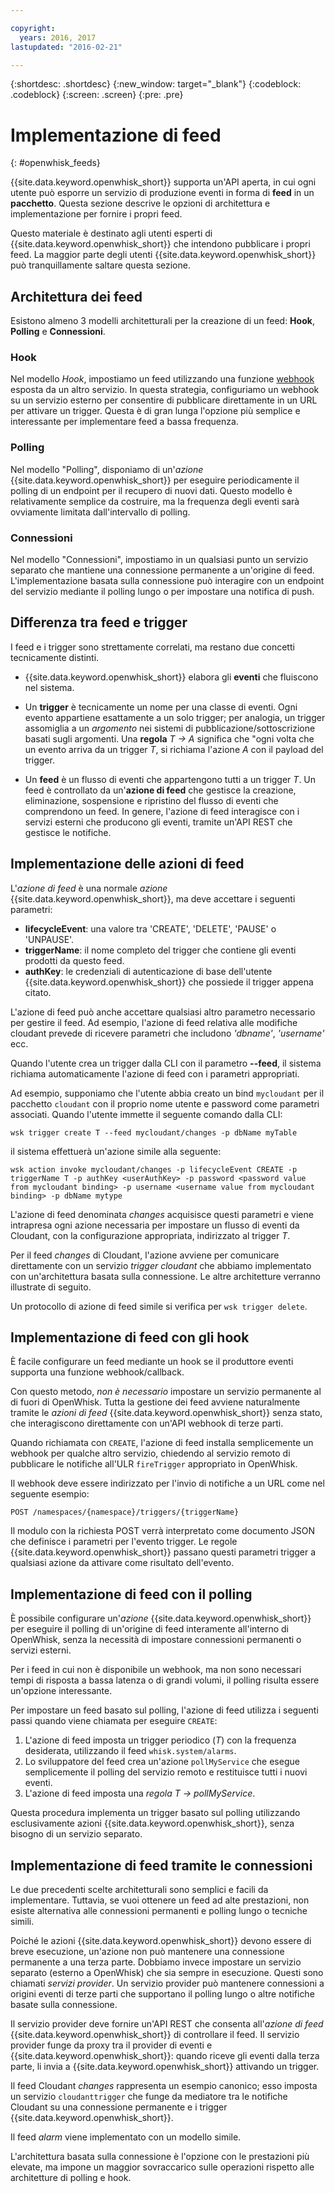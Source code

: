 ```yaml
---

copyright:
  years: 2016, 2017
lastupdated: "2016-02-21"

---
```


{:shortdesc: .shortdesc}
{:new_window: target="_blank"}
{:codeblock: .codeblock}
{:screen: .screen}
{:pre: .pre}

# Implementazione di feed
{: #openwhisk_feeds}

{{site.data.keyword.openwhisk_short}} supporta un'API aperta, in cui ogni utente può esporre un servizio di produzione eventi in forma di **feed** in un **pacchetto**.   Questa sezione descrive le opzioni di architettura e implementazione per fornire i propri feed.

Questo materiale è destinato agli utenti esperti di {{site.data.keyword.openwhisk_short}} che intendono pubblicare i propri feed.  La maggior parte degli utenti {{site.data.keyword.openwhisk_short}} può tranquillamente saltare questa sezione. 

## Architettura dei feed

Esistono almeno 3 modelli architetturali per la creazione di un feed: **Hook**, **Polling** e **Connessioni**.

### Hook
Nel modello *Hook*, impostiamo un feed utilizzando una funzione [webhook](https://en.wikipedia.org/wiki/Webhook) esposta da un altro servizio.   In questa strategia, configuriamo un webhook su un servizio esterno per consentire di pubblicare direttamente in un URL per attivare un trigger.  Questa è di gran lunga l'opzione più semplice e interessante per implementare feed a bassa frequenza.

<!-- The github feed is implemented using webhooks.  Put a link here when we have the open repo ready -->

### Polling
Nel modello "Polling", disponiamo di un'*azione* {{site.data.keyword.openwhisk_short}} per eseguire periodicamente il polling di un endpoint per il recupero di nuovi dati. Questo modello è relativamente semplice da costruire, ma la frequenza degli eventi sarà ovviamente
limitata dall'intervallo di polling.

### Connessioni
Nel modello "Connessioni", impostiamo in un qualsiasi punto un servizio separato che mantiene una connessione permanente a un'origine di feed.    L'implementazione basata sulla connessione può interagire con un endpoint del servizio mediante il polling lungo o per impostare una notifica di push.

<!-- Our cloudant changes feed is connection based.  Put a link here to
an open repo -->

<!-- What is the foundation for the Message Hub feed? If it is "connections" then lets put a link here as well -->

## Differenza tra feed e trigger

I feed e i trigger sono strettamente correlati,
ma restano due concetti tecnicamente distinti.   

- {{site.data.keyword.openwhisk_short}} elabora gli **eventi** che fluiscono nel sistema.

- Un **trigger** è tecnicamente un nome per una classe di eventi.   Ogni evento appartiene esattamente a un solo trigger; per analogia, un trigger assomiglia a un *argomento* nei sistemi di pubblicazione/sottoscrizione
basati sugli argomenti. Una **regola** *T -> A* significa che "ogni volta che un evento arriva da un trigger *T*, si richiama l'azione *A* con il payload del trigger.

- Un **feed** è un flusso di eventi che appartengono tutti a un trigger *T*.    Un feed è controllato da un'**azione di feed** che gestisce la creazione, eliminazione, sospensione e ripristino del flusso di eventi che comprendono un feed. In genere, l'azione di feed interagisce con i servizi esterni che producono gli eventi, tramite un'API REST che gestisce le notifiche.

##  Implementazione delle azioni di feed

L'*azione di feed* è una normale *azione* {{site.data.keyword.openwhisk_short}}, ma deve accettare i seguenti parametri:
* **lifecycleEvent**: una valore tra 'CREATE', 'DELETE', 'PAUSE' o 'UNPAUSE'.
* **triggerName**: il nome completo del trigger che contiene gli eventi prodotti da questo feed.
* **authKey**: le credenziali di autenticazione di base dell'utente {{site.data.keyword.openwhisk_short}} che possiede il trigger appena citato.

L'azione di feed può anche accettare qualsiasi altro parametro necessario per gestire il feed.  Ad esempio, l'azione di feed relativa alle modifiche cloudant prevede di ricevere parametri che includono *'dbname'*, *'username'* ecc.

Quando l'utente crea un trigger dalla CLI con il parametro **--feed**, il sistema richiama automaticamente l'azione di feed con i parametri appropriati.

Ad esempio, supponiamo che l'utente abbia creato un bind `mycloudant` per il pacchetto `cloudant`
con il proprio nome utente e password come parametri associati. Quando l'utente immette il seguente comando dalla CLI:

`wsk trigger create T --feed mycloudant/changes -p dbName myTable`

il sistema effettuerà un'azione simile alla seguente:

`wsk action invoke mycloudant/changes -p lifecycleEvent CREATE -p triggerName T -p authKey <userAuthKey> -p password <password value from mycloudant binding> -p username <username value from mycloudant binding> -p dbName mytype`

L'azione di feed denominata *changes* acquisisce questi parametri e viene intrapresa ogni azione necessaria per impostare un flusso di eventi da Cloudant, con la configurazione appropriata, indirizzato al trigger *T*.    

Per il feed *changes* di Cloudant, l'azione avviene per comunicare direttamente con un servizio *trigger cloudant* che abbiamo implementato con un'architettura basata sulla connessione.   Le altre architetture verranno illustrate di seguito.

Un protocollo di azione di feed simile si verifica per `wsk trigger delete`.    

## Implementazione di feed con gli hook

È facile configurare un feed mediante un hook se il produttore eventi supporta una funzione webhook/callback.

Con questo metodo, *non è necessario* impostare un servizio permanente al di fuori di OpenWhisk.  Tutta la gestione dei feed avviene naturalmente tramite le *azioni di feed* {{site.data.keyword.openwhisk_short}} senza stato, che interagiscono direttamente con un'API webhook di terze parti.

Quando richiamata con `CREATE`, l'azione di feed installa semplicemente un webhook per qualche altro servizio, chiedendo al servizio remoto di pubblicare le notifiche all'ULR `fireTrigger` appropriato in OpenWhisk.

Il webhook deve essere indirizzato per l'invio di notifiche a un URL come nel seguente esempio:

`POST /namespaces/{namespace}/triggers/{triggerName}`

Il modulo con la richiesta POST verrà interpretato come documento JSON che definisce i parametri per l'evento trigger. Le regole {{site.data.keyword.openwhisk_short}} passano questi parametri trigger a qualsiasi azione da attivare come risultato dell'evento.

## Implementazione di feed con il polling

È possibile configurare un'*azione* {{site.data.keyword.openwhisk_short}} per eseguire il polling di un'origine di feed interamente all'interno di OpenWhisk, senza la necessità di impostare connessioni permanenti o servizi esterni. 

Per i feed in cui non è disponibile un webhook, ma non sono necessari tempi di risposta a bassa latenza o di grandi volumi, il polling risulta essere un'opzione interessante.

Per impostare un feed basato sul polling, l'azione di feed utilizza i seguenti passi quando viene chiamata per eseguire `CREATE`:

1.   L'azione di feed imposta un trigger periodico (*T*) con la frequenza desiderata, utilizzando il feed `whisk.system/alarms`.
2.   Lo sviluppatore del feed crea un'azione `pollMyService` che esegue semplicemente il polling del servizio remoto e restituisce tutti i nuovi eventi.
3.  L'azione di feed imposta una *regola* *T -> pollMyService*.

Questa procedura implementa un trigger basato sul polling utilizzando esclusivamente azioni {{site.data.keyword.openwhisk_short}}, senza bisogno di un servizio separato.

## Implementazione di feed tramite le connessioni

Le due precedenti scelte architetturali sono semplici e facili da implementare. Tuttavia, se vuoi ottenere un feed ad alte prestazioni, non esiste alternativa alle connessioni permanenti e polling lungo o tecniche simili.

Poiché le azioni {{site.data.keyword.openwhisk_short}} devono essere di breve esecuzione, un'azione non può mantenere una connessione permanente a una terza parte.  Dobbiamo invece
impostare un servizio separato (esterno a OpenWhisk) che sia sempre in esecuzione.   Questi sono chiamati *servizi provider*.  Un servizio provider può mantenere connessioni a origini eventi di terze parti che supportano il polling lungo o altre notifiche basate sulla connessione.

Il servizio provider deve fornire un'API REST che consenta all'*azione di feed* {{site.data.keyword.openwhisk_short}} di controllare il feed.   Il servizio provider funge da proxy tra il provider di eventi e {{site.data.keyword.openwhisk_short}}: quando riceve gli eventi dalla terza parte, li invia a {{site.data.keyword.openwhisk_short}} attivando un trigger.

Il feed Cloudant *changes* rappresenta un esempio canonico; esso imposta un servizio `cloudanttrigger` che funge da mediatore tra le notifiche Cloudant su una connessione permanente e i trigger {{site.data.keyword.openwhisk_short}}.
<!-- TODO: add a reference to the open source implementation -->

Il feed *alarm* viene implementato con un modello simile.

L'architettura basata sulla connessione è l'opzione con le prestazioni più elevate, ma impone un maggior sovraccarico sulle operazioni rispetto alle architetture di polling e hook.   
